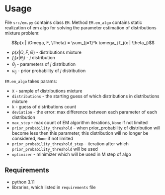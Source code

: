 # Usage

File `src/em.py` contains class `EM`.
Method `EM.em_algo` contains static realization of em algo for solving the parameter estimation of distributions mixture problem:

$$p(x | \Omega, F, \Theta) = \sum_{j=1}^k \omega_j f_j(x | \theta_j)$$

- $p(x | \Omega, F, \Theta)$ - distributions mixture
- $f_j(x | \theta_j)$ - $j$ distribution
- $\theta_j$ - parameters of $j$ distribution
- $\omega_j$ - prior probability of $j$ distribution

`EM.em_algo` takes params:
- `X` - sample of distributions mixture
- `distributions` - the starting guess of which distributions in distributions mixture
- `k` - guess of distributions count
- `deviation` - the error: max difference between each parameter of each distribution
- `max_step` - max count of EM algorithm iterations, `None` if not limited
- `prior_probability_threshold` - when prior_probability of distribution will become less then this parameter, this distribution will no longer be considered, `None` if not limited
- `prior_probability_threshold_step` - iteration after which `prior_probability_threshold` will be used
- `optimizer` - minimizer which will be used in M step of algo

## Requirements
- python 3.11
- libraries, which listed in `requirements` file
